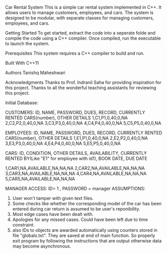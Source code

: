 Car Rental System
This is a simple car rental system implemented in C++. It allows users to manage customers, employees, and cars. The system is designed to be modular, with separate classes for managing customers, employees, and cars.

Getting Started
To get started, extract the code into a seperate folde and compile the code using a C++ compiler. Once compiled, run the executable to launch the system.

Prerequisites
This system requires a C++ compiler to build and run.

Built With
C++11

Authors
Tanishq Maheshwari


Acknowledgments
Thanks to Prof. Indranil Saha for providing inspiration for this project.
Thanks to all the wonderful teaching assistants for reviewing this project.

Initial Database:

CUSTOMERS:
ID, NAME, PASSWORD, DUES, RECORD, CURRENTLY RENTED CARS(number), OTHER DETAILS 
1,C1,P1,0,40,0,NA
2,C2,P2,0,40,0,NA
3,C3,P3,0,40,0,NA
4,C4,P4,0,40,0,NA
5,C5,P5,0,40,0,NA
 
EMPLOYEES:
ID, NAME, PASSWORD, DUES, RECORD, CURRENTLY RENTED CARS(number), OTHER DETAILS
1,E1,P1,0,40,0,NA
2,E2,P2,0,40,0,NA
3,E3,P3,0,40,0,NA
4,E4,P4,0,40,0,NA
5,E5,P5,0,40,0,NA

CARS: 
ID, CONDITION, OTHER DETAILS, AVAILABILITY, CURRENTLY RENTED BY(Like "E1" for employee with id1), BOOK DATE, DUE DATE

1,CAR1,NA,AVAILABLE,NA,NA,NA
2,CAR2,NA,AVAILABLE,NA,NA,NA
3,CAR3,NA,AVAILABLE,NA,NA,NA
4,CAR4,NA,AVAILABLE,NA,NA,NA
5,CAR5,NA,AVAILABLE,NA,NA,NA

MANAGER ACCESS: ID= 1  , PASSWORD = manager
ASSUMPTIONS:
1. User won't tamper with given text files.
2. Some  checks like whether the corresponding model of the car has been entered during car return is assumed to be user's reponibility.
3. Most edge cases have been dealt with.
4. Apologies for any missed cases. Could have been left due to time constraint.
5. also IDs to objects are awarded automatically using counters stored in file "globals.txt". They are saved at end of main function. So properly exit program by following the instructions that are output otherwise data may become asynchronous.